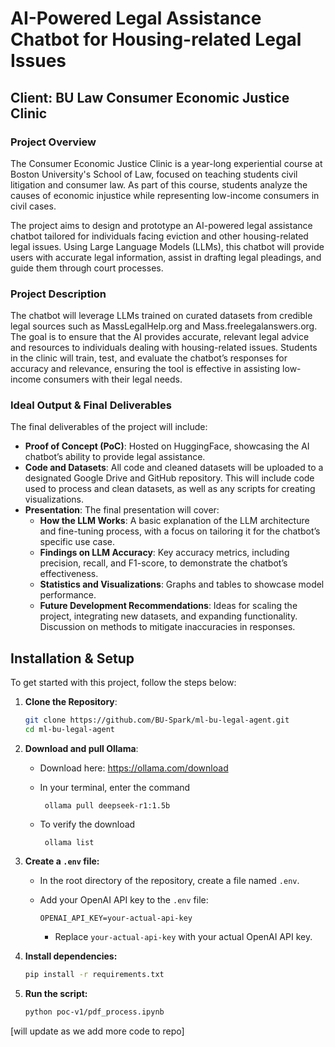 # AI-Powered Legal Assistance Chatbot for Housing-related Legal Issues

## Client: BU Law Consumer Economic Justice Clinic

### Project Overview
The Consumer Economic Justice Clinic is a year-long experiential course at Boston University's School of Law, focused on teaching students civil litigation and consumer law. As part of this course, students analyze the causes of economic injustice while representing low-income consumers in civil cases. 

The project aims to design and prototype an AI-powered legal assistance chatbot tailored for individuals facing eviction and other housing-related legal issues. Using Large Language Models (LLMs), this chatbot will provide users with accurate legal information, assist in drafting legal pleadings, and guide them through court processes.

### Project Description
The chatbot will leverage LLMs trained on curated datasets from credible legal sources such as MassLegalHelp.org and Mass.freelegalanswers.org. The goal is to ensure that the AI provides accurate, relevant legal advice and resources to individuals dealing with housing-related issues. Students in the clinic will train, test, and evaluate the chatbot’s responses for accuracy and relevance, ensuring the tool is effective in assisting low-income consumers with their legal needs.

### Ideal Output & Final Deliverables
The final deliverables of the project will include:
- **Proof of Concept (PoC)**: Hosted on HuggingFace, showcasing the AI chatbot’s ability to provide legal assistance.
- **Code and Datasets**: All code and cleaned datasets will be uploaded to a designated Google Drive and GitHub repository. This will include code used to process and clean datasets, as well as any scripts for creating visualizations.
- **Presentation**: The final presentation will cover:
  - **How the LLM Works**: A basic explanation of the LLM architecture and fine-tuning process, with a focus on tailoring it for the chatbot’s specific use case.
  - **Findings on LLM Accuracy**: Key accuracy metrics, including precision, recall, and F1-score, to demonstrate the chatbot’s effectiveness.
  - **Statistics and Visualizations**: Graphs and tables to showcase model performance.
  - **Future Development Recommendations**: Ideas for scaling the project, integrating new datasets, and expanding functionality. Discussion on methods to mitigate inaccuracies in responses.

## Installation & Setup

To get started with this project, follow the steps below:

1. **Clone the Repository**:
   ```bash
   git clone https://github.com/BU-Spark/ml-bu-legal-agent.git
   cd ml-bu-legal-agent
   ```

2. **Download and pull Ollama**:
    * Download here: https://ollama.com/download
    * In your terminal, enter the command
         ```
          ollama pull deepseek-r1:1.5b
         ```
    
    * To verify the download
         ```
          ollama list
         ```

  
3.  **Create a `.env` file:**

    * In the root directory of the repository, create a file named `.env`.
    * Add your OpenAI API key to the `.env` file:

        ```
        OPENAI_API_KEY=your-actual-api-key
        ```

        * Replace `your-actual-api-key` with your actual OpenAI API key.

4.  **Install dependencies:**

    ```bash
    pip install -r requirements.txt
    ```

5.  **Run the script:**

    ```bash
    python poc-v1/pdf_process.ipynb
    ```

[will update as we add more code to repo]